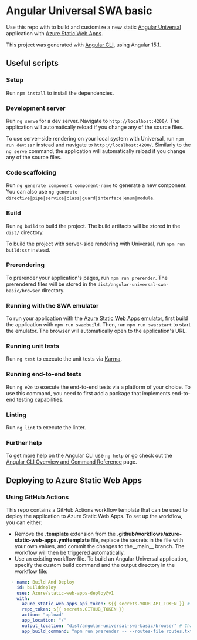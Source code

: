 # Angular Universal SWA basic

Use this repo with to build and customize a new static [Angular Universal](https://angular.io/guide/universal) application with [Azure Static Web Apps](https://docs.microsoft.com/azure/static-web-apps/overview).

This project was generated with [Angular CLI](https://github.com/angular/angular-cli), using Angular 15.1.

## Useful scripts

### Setup

Run `npm install` to install the dependencies.

### Development server

Run `ng serve` for a dev server. Navigate to `http://localhost:4200/`. The application will automatically reload if you change any of the source files.

To use server-side rendering on your local system with Universal, run `npm run dev:ssr` instead and navigate to `http://localhost:4200/`. Similarly to the `ng serve` command, the application will automatically reload if you change any of the source files.

### Code scaffolding

Run `ng generate component component-name` to generate a new component. You can also use `ng generate directive|pipe|service|class|guard|interface|enum|module`.

### Build

Run `ng build` to build the project. The build artifacts will be stored in the `dist/` directory.

To build the project with server-side rendering with Universal, run `npm run build:ssr` instead.

### Prerendering

To prerender your application's pages, run `npm run prerender`. The prerendered files will be stored in the `dist/angular-universal-swa-basic/browser` directory.

### Running with the SWA emulator

To run your application with the [Azure Static Web Apps emulator](https://docs.microsoft.com/azure/static-web-apps/local-development), first build the application with `npm run swa:build`. Then, run `npm run swa:start` to start the emulator. The browser will automatically open to the application's URL.

### Running unit tests

Run `ng test` to execute the unit tests via [Karma](https://karma-runner.github.io).

### Running end-to-end tests

Run `ng e2e` to execute the end-to-end tests via a platform of your choice. To use this command, you need to first add a package that implements end-to-end testing capabilities.

### Linting

Run `ng lint` to execute the linter.

### Further help

To get more help on the Angular CLI use `ng help` or go check out the [Angular CLI Overview and Command Reference](https://angular.io/cli) page.

## Deploying to Azure Static Web Apps

### Using GitHub Actions

This repo contains a GitHub Actions workflow template that can be used to deploy the application to Azure Static Web Apps. To set up the workflow, you can either:

* Remove the __.template__ extension from the __.github/workflows/azure-static-web-apps.ymltemplate__ file, replace the secrets in the file with your own values, and commit the changes to the__main__ branch. The workflow will then be triggered automatically.
* Use an existing workflow file. To build an Angular Universal application, specify the custom build command and the output directory in the workflow file:

```yaml
  - name: Build And Deploy
    id: builddeploy
    uses: Azure/static-web-apps-deploy@v1
    with:
      azure_static_web_apps_api_token: ${{ secrets.YOUR_API_TOKEN }} # Replace with the name ofyour secret
      repo_token: ${{ secrets.GITHUB_TOKEN }}
      action: "upload"
      app_location: "/"
      output_location: "dist/angular-universal-swa-basic/browser" # Change this; uses the output location of the Angular Universal application
      app_build_command: "npm run prerender -- --routes-file routes.txt" # Add this; uses theprerender command to build the Angular Universal application
```
